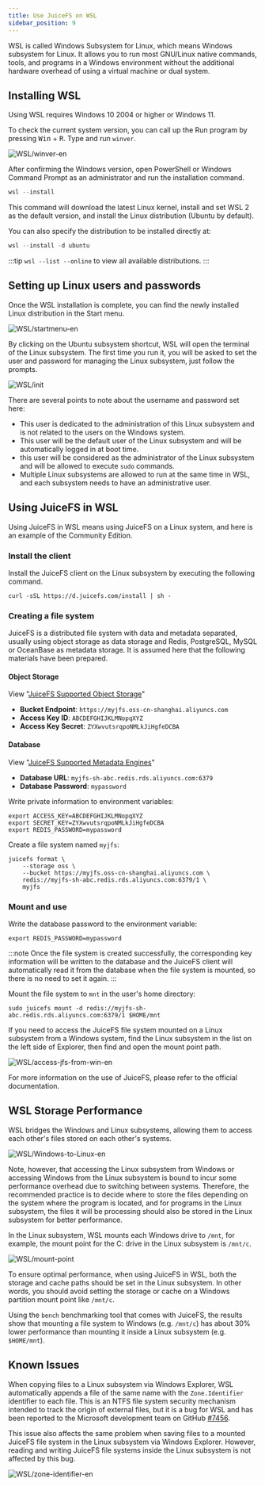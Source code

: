 ```yaml
---
title: Use JuiceFS on WSL
sidebar_position: 9
---
```


WSL is called Windows Subsystem for Linux, which means Windows subsystem for Linux. It allows you to run most GNU/Linux native commands, tools, and programs in a Windows environment without the additional hardware overhead of using a virtual machine or dual system.

## Installing WSL

Using WSL requires Windows 10 2004 or higher or Windows 11.

To check the current system version, you can call up the Run program by pressing <kbd>Win</kbd> + <kbd>R</kbd>. Type and run `winver`.

![WSL/winver-en](../images/wsl/winver-en.png)

After confirming the Windows version, open PowerShell or Windows Command Prompt as an administrator and run the installation command.

```powershell
wsl --install
```

This command will download the latest Linux kernel, install and set WSL 2 as the default version, and install the Linux distribution (Ubuntu by default).

You can also specify the distribution to be installed directly at:

```powershell
wsl --install -d ubuntu
```

:::tip
`wsl --list --online` to view all available distributions.
:::

## Setting up Linux users and passwords

Once the WSL installation is complete, you can find the newly installed Linux distribution in the Start menu.

![WSL/startmenu-en](../images/wsl/startmenu-en.png)

By clicking on the Ubuntu subsystem shortcut, WSL will open the terminal of the Linux subsystem. The first time you run it, you will be asked to set the user and password for managing the Linux subsystem, just follow the prompts.

![WSL/init](../images/wsl/init.png)

There are several points to note about the username and password set here:

- This user is dedicated to the administration of this Linux subsystem and is not related to the users on the Windows system.
- This user will be the default user of the Linux subsystem and will be automatically logged in at boot time.
- this user will be considered as the administrator of the Linux subsystem and will be allowed to execute `sudo` commands.
- Multiple Linux subsystems are allowed to run at the same time in WSL, and each subsystem needs to have an administrative user.

## Using JuiceFS in WSL

Using JuiceFS in WSL means using JuiceFS on a Linux system, and here is an example of the Community Edition.

### Install the client

Install the JuiceFS client on the Linux subsystem by executing the following command.

   ```shell
   curl -sSL https://d.juicefs.com/install | sh -
   ```

### Creating a file system

JuiceFS is a distributed file system with data and metadata separated, usually using object storage as data storage and Redis, PostgreSQL, MySQL or OceanBase as metadata storage. It is assumed here that the following materials have been prepared.

#### Object Storage

View "[JuiceFS Supported Object Storage](../reference/how_to_set_up_object_storage.md)"

- **Bucket Endpoint**: `https://myjfs.oss-cn-shanghai.aliyuncs.com`
- **Access Key ID**: `ABCDEFGHIJKLMNopqXYZ`
- **Access Key Secret**: `ZYXwvutsrqpoNMLkJiHgfeDCBA`

#### Database

View "[JuiceFS Supported Metadata Engines](../reference/how_to_set_up_metadata_engine.md)"

- **Database URL**: `myjfs-sh-abc.redis.rds.aliyuncs.com:6379`
- **Database Password**: `mypassword`

Write private information to environment variables:

```shell
export ACCESS_KEY=ABCDEFGHIJKLMNopqXYZ
export SECRET_KEY=ZYXwvutsrqpoNMLkJiHgfeDCBA
export REDIS_PASSWORD=mypassword
```

Create a file system named `myjfs`:

```shell
juicefs format \
    --storage oss \
    --bucket https://myjfs.oss-cn-shanghai.aliyuncs.com \
    redis://myjfs-sh-abc.redis.rds.aliyuncs.com:6379/1 \
    myjfs
```

### Mount and use

Write the database password to the environment variable:

```shell
export REDIS_PASSWORD=mypassword
```

:::note
Once the file system is created successfully, the corresponding key information will be written to the database and the JuiceFS client will automatically read it from the database when the file system is mounted, so there is no need to set it again.
:::

Mount the file system to `mnt` in the user's home directory:

```shell
sudo juicefs mount -d redis://myjfs-sh-abc.redis.rds.aliyuncs.com:6379/1 $HOME/mnt
```

If you need to access the JuiceFS file system mounted on a Linux subsystem from a Windows system, find the Linux subsystem in the list on the left side of Explorer, then find and open the mount point path.

![WSL/access-jfs-from-win-en](../images/wsl/access-jfs-from-win-en.png)

For more information on the use of JuiceFS, please refer to the official documentation.

## WSL Storage Performance

WSL bridges the Windows and Linux subsystems, allowing them to access each other's files stored on each other's systems.

![WSL/Windows-to-Linux-en](../images/wsl/windows-to-linux-en.png)

Note, however, that accessing the Linux subsystem from Windows or accessing Windows from the Linux subsystem is bound to incur some performance overhead due to switching between systems. Therefore, the recommended practice is to decide where to store the files depending on the system where the program is located, and for programs in the Linux subsystem, the files it will be processing should also be stored in the Linux subsystem for better performance.

In the Linux subsystem, WSL mounts each Windows drive to `/mnt`, for example, the mount point for the C: drive in the Linux subsystem is `/mnt/c`.

![WSL/mount-point](../images/wsl/mount-point.png)

To ensure optimal performance, when using JuiceFS in WSL, both the storage and cache paths should be set in the Linux subsystem. In other words, you should avoid setting the storage or cache on a Windows partition mount point like `/mnt/c`.

Using the `bench` benchmarking tool that comes with JuiceFS, the results show that mounting a file system to Windows (e.g. `/mnt/c`) has about 30% lower performance than mounting it inside a Linux subsystem (e.g. `$HOME/mnt`).

## Known Issues

When copying files to a Linux subsystem via Windows Explorer, WSL automatically appends a file of the same name with the `Zone.Identifier` identifier to each file. This is an NTFS file system security mechanism intended to track the origin of external files, but it is a bug for WSL and has been reported to the Microsoft development team on GitHub [#7456](https://github.com/microsoft/WSL/issues/7456).

This issue also affects the same problem when saving files to a mounted JuiceFS file system in the Linux subsystem via Windows Explorer. However, reading and writing JuiceFS file systems inside the Linux subsystem is not affected by this bug.

![WSL/zone-identifier-en](../images/wsl/zone-identifier-en.png)
